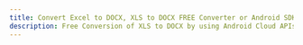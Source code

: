 ---title: Convert Excel to DOCX, XLS to DOCX FREE Converter or Android SDKdescription: Free Conversion of XLS to DOCX by using Android Cloud APIs & SDKs. Also Create, Edit & Render Microsoft Excel, CSV and SpreadsheetML worksheets or spreadsheet in the Cloud.---